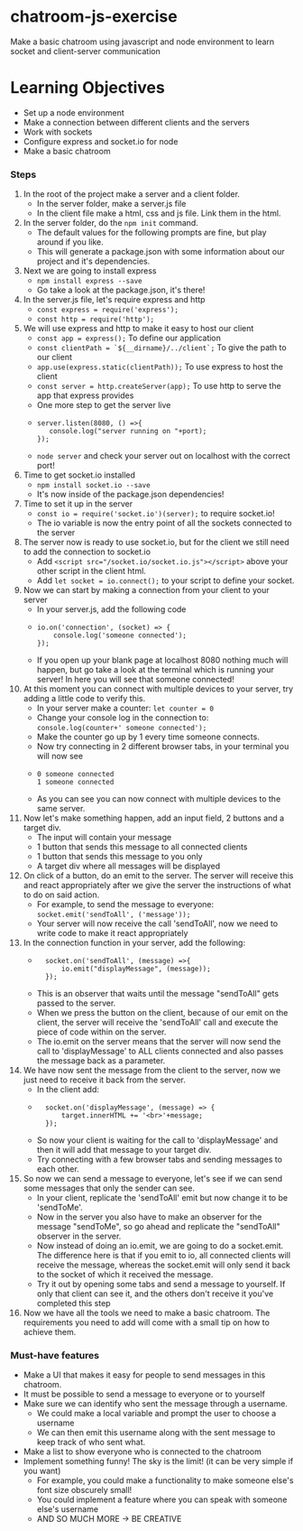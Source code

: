 # chatroom-js-exercise
Make a basic chatroom using javascript and node environment to learn socket and client-server communication


# Learning Objectives
- Set up a node environment
- Make a connection between different clients and the servers
- Work with sockets
- Configure express and socket.io for node
- Make a basic chatroom

### Steps

1. In the root of the project make a server and a client folder.
    - In the server folder, make a server.js file
    - In the client file make a html, css and js file. Link them in the html.
2. In the server folder, do the <code>npm init</code> command.
    - The default values for the following prompts are fine, but play around if you like.
    - This will generate a package.json with some information about our project and it's dependencies.
3. Next we are going to install express
    - <code>npm install express --save</code>
    - Go take a look at the package.json, it's there!
4. In the server.js file, let's require express and http
    - <code>const express = require('express');</code>
    - <code>const http = require('http');</code>
5. We will use express and http to make it easy to host our client
    - <code>const app = express();</code> To define our application
    - <code>const clientPath = \`${__dirname}/../client\`;</code> To give the path to our client
    - <code>app.use(express.static(clientPath));</code> To use express to host the client
    - <code>const server = http.createServer(app);</code> To use http to serve the app that express provides
    - One more step to get the server live
    - ```
      server.listen(8080, () =>{
         console.log("server running on "+port);
      });
      ```
    - <code>node server</code> and check your server out on localhost with the correct port!
6. Time to get socket.io installed
    - <code>npm install socket.io --save</code>
    - It's now inside of the package.json dependencies!
7. Time to set it up in the server
    - <code>const io = require('socket.io')(server);</code> to require socket.io!
    - The io variable is now the entry point of all the sockets connected to the server
8. The server now is ready to use socket.io, but for the client we still need to add the connection to socket.io
    - Add ```<script src="/socket.io/socket.io.js"></script>``` above your other script in the client html.
    - Add <code>let socket = io.connect();</code> to your script to define your socket.
9. Now we can start by making a connection from your client to your server
    - In your server.js, add the following code
    - ```
      io.on('connection', (socket) => {
          console.log('someone connected');
      });
      ```
    - If you open up your blank page at localhost 8080 nothing much will happen, but go take a look at the terminal which is running your server! In here you will see that someone connected!
10. At this moment you can connect with multiple devices to your server, try adding a little code to verify this.
    - In your server make a counter: <code>let counter = 0</code>
    - Change your console log in the connection to: <code>console.log(counter+' someone connected');</code>
    - Make the counter go up by 1 every time someone connects.
    - Now try connecting in 2 different browser tabs, in your terminal you will now see
    - ```
      0 someone connected
      1 someone connected
      ```
    - As you can see you can now connect with multiple devices to the same server.
11. Now let's make something happen, add an input field, 2 buttons and a target div.
    - The input will contain your message
    - 1 button that sends this message to all connected clients
    - 1 button that sends this message to you only
    - A target div where all messages will be displayed
12. On click of a button, do an emit to the server. The server will receive this and react appropriately after we give the server the instructions of what to do on said action.
    - For example, to send the message to everyone: <code>socket.emit('sendToAll', ('message'));</code>
    - Your server will now receive the call 'sendToAll', now we need to write code to make it react appropriately
13. In the connection function in your server, add the following:
    - ```
        socket.on('sendToAll', (message) =>{
            io.emit("displayMessage", (message));
        });
      ```
    - This is an observer that waits until the message "sendToAll" gets passed to the server.
    - When we press the button on the client, because of our emit on the client, the server will receive the 'sendToAll' call and execute the piece of code within on the server.
    - The io.emit on the server means that the server will now send the call to 'displayMessage' to ALL clients connected and also passes the message back as a parameter.
14. We have now sent the message from the client to the server, now we just need to receive it back from the server.
    - In the client add:
    - ```
        socket.on('displayMessage', (message) => {
            target.innerHTML += '<br>'+message;
        });
      ```
    - So now your client is waiting for the call to 'displayMessage' and then it will add that message to your target div.
    - Try connecting with a few browser tabs and sending messages to each other. 
15. So now we can send a message to everyone, let's see if we can send some messages that only the sender can see.
    - In your client, replicate the 'sendToAll' emit but now change it to be 'sendToMe'.
    - Now in the server you also have to make an observer for the message "sendToMe", so go ahead and replicate the "sendToAll" observer in the server.
    - Now instead of doing an io.emit, we are going to do a socket.emit. The difference here is that if you emit to io, all connected clients will receive the message, whereas the socket.emit will only send it back to the socket of which it received the message.
    - Try it out by opening some tabs and send a message to yourself. If only that client can see it, and the others don't receive it you've completed this step
16. Now we have all the tools we need to make a basic chatroom. The requirements you need to add will come with a small tip on how to achieve them.

### Must-have features

- Make a UI that makes it easy for people to send messages in this chatroom.
- It must be possible to send a message to everyone or to yourself
- Make sure we can identify who sent the message through a username.
    - We could make a local variable and prompt the user to choose a username
    - We can then emit this username along with the sent message to keep track of who sent what.
- Make a list to show everyone who is connected to the chatroom
- Implement something funny! The sky is the limit! (it can be very simple if you want)
    - For example, you could make a functionality to make someone else's font size obscurely small!
    - You could implement a feature where you can speak with someone else's username
    - AND SO MUCH MORE -> BE CREATIVE